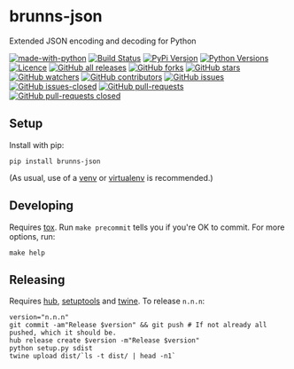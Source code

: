 # brunns-json

Extended JSON encoding and decoding for Python

[![made-with-python](https://img.shields.io/badge/Made%20with-Python-1f425f.svg)](https://www.python.org/)
[![Build Status](https://travis-ci.org/brunns/brunns-json.svg?branch=master&logo=travis)](https://travis-ci.org/brunns/brunns-json)
[![PyPi Version](https://img.shields.io/pypi/v/brunns-json.svg?logo=pypi)](https://pypi.org/project/brunns-json/#history)
[![Python Versions](https://img.shields.io/pypi/pyversions/brunns-json.svg?logo=python)](https://pypi.org/project/brunns-json/)
[![Licence](https://img.shields.io/github/license/brunns/brunns-json.svg)](https://github.com/brunns/brunns-json/blob/master/LICENSE)
[![GitHub all releases](https://img.shields.io/github/downloads/brunns/brunns-json/total.svg?logo=github)](https://github.com/brunns/brunns-json/releases/)
[![GitHub forks](https://img.shields.io/github/forks/brunns/brunns-json.svg?label=Fork&logo=github)](https://github.com/brunns/brunns-json/network/members)
[![GitHub stars](https://img.shields.io/github/stars/brunns/brunns-json.svg?label=Star&logo=github)](https://github.com/brunns/brunns-json/stargazers/)
[![GitHub watchers](https://img.shields.io/github/watchers/brunns/brunns-json.svg?label=Watch&logo=github)](https://github.com/brunns/brunns-json/watchers/)
[![GitHub contributors](https://img.shields.io/github/contributors/brunns/brunns-json.svg?logo=github)](https://github.com/brunns/brunns-json/graphs/contributors/)
[![GitHub issues](https://img.shields.io/github/issues/brunns/brunns-json.svg?logo=github)](https://github.com/brunns/brunns-json/issues/)
[![GitHub issues-closed](https://img.shields.io/github/issues-closed/brunns/brunns-json.svg?logo=github)](https://github.com/brunns/brunns-json/issues?q=is%3Aissue+is%3Aclosed)
[![GitHub pull-requests](https://img.shields.io/github/issues-pr/brunns/brunns-json.svg?logo=github)](https://github.com/brunns/brunns-json/pulls)
[![GitHub pull-requests closed](https://img.shields.io/github/issues-pr-closed/brunns/brunns-json.svg?logo=github)](https://github.com/brunns/brunns-json/pulls?utf8=%E2%9C%93&q=is%3Apr+is%3Aclosed)

## Setup

Install with pip:

    pip install brunns-json

(As usual, use of a [venv](https://docs.python.org/3/library/venv.html) or [virtualenv](https://virtualenv.pypa.io) is recommended.)

## Developing

Requires [tox](https://tox.readthedocs.io). Run `make precommit` tells you if you're OK to commit. For more options, run:

    make help

## Releasing

Requires [hub](https://hub.github.com/), [setuptools](https://setuptools.readthedocs.io) and [twine](https://twine.readthedocs.io). To release `n.n.n`:

    version="n.n.n"
    git commit -am"Release $version" && git push # If not already all pushed, which it should be.
    hub release create $version -m"Release $version"
    python setup.py sdist
    twine upload dist/`ls -t dist/ | head -n1`
